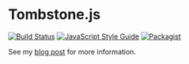 # Tombstone.js

[![Build Status](https://travis-ci.org/jdkato/Tombstone.js.svg?branch=master)](https://travis-ci.org/jdkato/Tombstone.js) [![JavaScript Style Guide](https://img.shields.io/badge/code%20style-standard-brightgreen.svg)](http://standardjs.com/) [![Packagist](https://img.shields.io/packagist/l/doctrine/orm.svg?maxAge=2592000)](https://github.com/jdkato/Tombstone.js/blob/master/LICENSE.txt)

See my [blog post](https://jdkato.github.io/2016/09/09/tombstonejs-a-propositional-logic-library.html) for more information.



